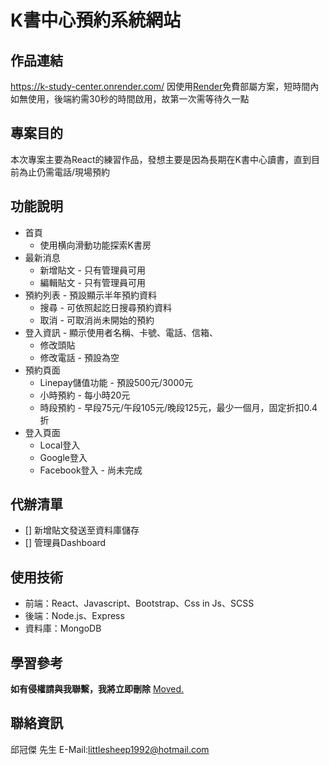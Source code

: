 # K書中心預約系統網站

## 作品連結

https://k-study-center.onrender.com/
因使用[Render](https://render.com/)免費部屬方案，短時間內如無使用，後端約需30秒的時間啟用，故第一次需等待久一點

## 專案目的

本次專案主要為React的練習作品，發想主要是因為長期在K書中心讀書，直到目前為止仍需電話/現場預約

## 功能說明

* 首頁
  * 使用横向滑動功能探索K書房
* 最新消息
  * 新增貼文 - 只有管理員可用
  * 編輯貼文 - 只有管理員可用
* 預約列表 - 預設顯示半年預約資料
  * 搜尋 - 可依照起訖日搜尋預約資料
  * 取消 - 可取消尚未開始的預約
* 登入資訊 - 顯示使用者名稱、卡號、電話、信箱、
  * 修改頭貼
  * 修改電話 - 預設為空
* 預約頁面
  * Linepay儲值功能 - 預設500元/3000元
  * 小時預約 - 每小時20元
  * 時段預約 - 早段75元/午段105元/晚段125元，最少一個月，固定折扣0.4折
* 登入頁面
  * Local登入
  * Google登入
  * Facebook登入 - 尚未完成
 
## 代辦清單

- [] 新增貼文發送至資料庫儲存
- [] 管理員Dashboard

## 使用技術

* 前端：React、Javascript、Bootstrap、Css in Js、SCSS
* 後端：Node.js、Express
* 資料庫：MongoDB

## 學習參考

**如有侵權請與我聯繫，我將立即刪除**
[Moved.](https://moved.com/)

## 聯絡資訊

邱冠傑 先生
E-Mail:littlesheep1992@hotmail.com
